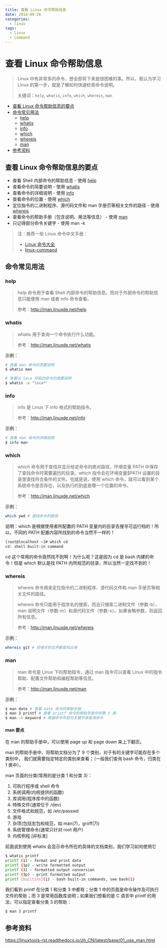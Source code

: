 ```yaml
---
title: 查看 Linux 命令帮助信息
date: 2018-09-26
categories:
  - linux
tags:
  - linux
  - command
---
```


# 查看 Linux 命令帮助信息

> Linux 中有非常多的命令，想全部背下来是很困难的事。所以，我认为学习 Linux 的第一步，就是了解如何快速检索命令说明。
>
> 关键词：`help`, `whatis`, `info`, `which`, `whereis`, `man`

<!-- TOC depthFrom:2 depthTo:3 -->

- [查看 Linux 命令帮助信息的要点](#查看-linux-命令帮助信息的要点)
- [命令常见用法](#命令常见用法)
    - [help](#help)
    - [whatis](#whatis)
    - [info](#info)
    - [which](#which)
    - [whereis](#whereis)
    - [man](#man)
- [参考资料](#参考资料)

<!-- /TOC -->

## 查看 Linux 命令帮助信息的要点

- 查看 Shell 内部命令的帮助信息 - 使用 [help](#help)
- 查看命令的简要说明 - 使用 [whatis](#whatis)
- 查看命令的详细说明 - 使用 [info](#info)
- 查看命令的位置 - 使用 [which](#which)
- 定位指令的二进制程序、源代码文件和 man 手册页等相关文件的路径 - 使用 [whereis](#whereis)
- 查看命令的帮助手册（包含说明、用法等信息） - 使用 [man](#man)
- 只记得部分命令关键字 - 使用 man -k

> 注：推荐一些 Linux 命令中文手册：
>
> - [Linux 命令大全](http://man.linuxde.net/)
> - [linux-command](https://github.com/jaywcjlove/linux-command)

## 命令常见用法

### help

> help 命令用于查看 Shell 内部命令的帮助信息。而对于外部命令的帮助信息只能使用 man 或者 info 命令查看。
>
> 参考：http://man.linuxde.net/help

### whatis

> whatis 用于查询一个命令执行什么功能。
>
> 参考：http://man.linuxde.net/whatis

示例：

```bash
# 查看 man 命令的简要说明
$ whatis man

# 查看以 loca 开拓的命令的简要说明
$ whatis -w "loca*"
```

### info

> info 是 Linux 下 info 格式的帮助指令。
>
> 参考：http://man.linuxde.net/info

示例：

```bash
# 查看 man 命令的详细说明
$ info man
```

### which

> which 命令用于查找并显示给定命令的绝对路径，环境变量 PATH 中保存了查找命令时需要遍历的目录。which 指令会在环境变量$PATH 设置的目录里查找符合条件的文件。也就是说，使用 which 命令，就可以看到某个系统命令是否存在，以及执行的到底是哪一个位置的命令。
>
> 参考：http://man.linuxde.net/which

示例：

```bash
which pwd # 查找命令的路径
```

说明：which 是根据使用者所配置的 PATH 变量内的目录去搜寻可运行档的！所以，不同的 PATH 配置内容所找到的命令当然不一样的！

```bash
[root@localhost ~]# which cd
cd: shell built-in command
```

cd 这个常用的命令竟然找不到啊！为什么呢？这是因为 cd 是 bash 内建的命令！但是 which 默认是找 PATH 内所规范的目录，所以当然一定找不到的！

### whereis

> whereis 命令用来定位指令的二进制程序、源代码文件和 man 手册页等相关文件的路径。
>
> whereis 命令只能用于程序名的搜索，而且只搜索二进制文件（参数-b）、man 说明文件（参数-m）和源代码文件（参数-s）。如果省略参数，则返回所有信息。
>
> 参考：http://man.linuxde.net/whereis

示例：

```bash
whereis git # 将相关的文件都查找出来
```

### man

> man 命令是 Linux 下的帮助指令，通过 man 指令可以查看 Linux 中的指令帮助、配置文件帮助和编程帮助等信息。
>
> 参考：http://man.linuxde.net/man

示例：

```bash
$ man date # 查看 date 命令的帮助手册
$ man 3 printf # 查看 printf 命令的帮助手册中的第 3 类
$ man -k keyword # 根据命令中部分关键字来查询命令
```

#### man 要点

在 man 的帮助手册中，可以使用 page up 和 page down 来上下翻页。

man 的帮助手册中，将帮助文档分为了 9 个类别，对于有的关键字可能存在多个类别中， 我们就需要指定特定的类别来查看；（一般我们查询 bash 命令，归类在 1 类中）。

man 页面的分类(常用的是分类 1 和分类 3)：

1. 可执行程序或 shell 命令
2. 系统调用(内核提供的函数)
3. 库调用(程序库中的函数)
4. 特殊文件(通常位于 /dev)
5. 文件格式和规范，如 /etc/passwd
6. 游戏
7. 杂项(包括宏包和规范，如 man(7)，groff(7))
8. 系统管理命令(通常只针对 root 用户)
9. 内核例程 [非标准]

前面说到使用 whatis 会显示命令所在的具体的文档类别，我们学习如何使用它

```bash
$ whatis printf
printf (1) - format and print data
printf (1p) - write formatted output
printf (3) - formatted output conversion
printf (3p) - print formatted output
printf [builtins](1) - bash built-in commands, see bash(1)
```

我们看到 printf 在分类 1 和分类 3 中都有；分类 1 中的页面是命令操作及可执行文件的帮助；而 3 是常用函数库说明；如果我们想看的是 C 语言中 printf 的用法，可以指定查看分类 3 的帮助：

```bash
$ man 3 printf
```

## 参考资料

https://linuxtools-rst.readthedocs.io/zh_CN/latest/base/01_use_man.html
